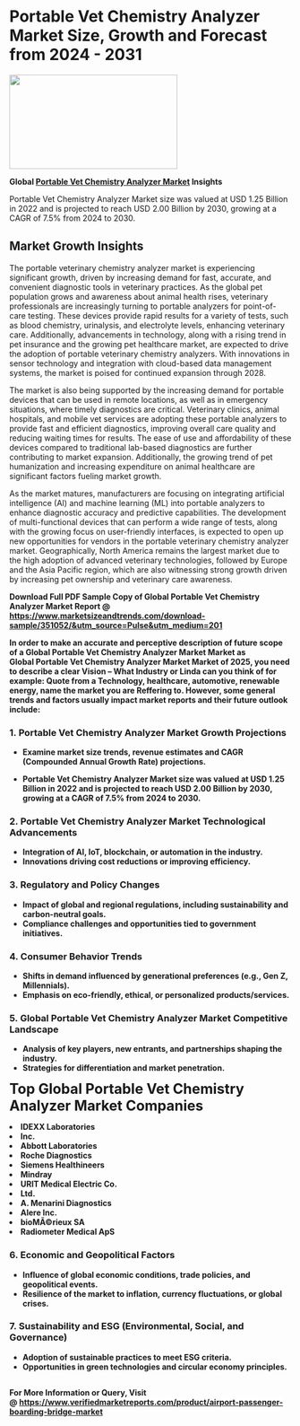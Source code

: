 <H1>Portable Vet Chemistry Analyzer Market Size, Growth and Forecast from 2024 - 2031</H1><img class="aligncenter size-medium wp-image-584254" src="https://thirdeyenews.in/wp-content/uploads/2024/09/Global-Market-Research-300x168.jpeg" alt="" width="300" height="168" /><p><strong>Global&nbsp;<a href="https://www.marketsizeandtrends.com/download-sample/351052/&amp;utm_source=Pulse&amp;utm_medium=201">Portable Vet Chemistry Analyzer Market</a> Insights</strong></p><p>Portable Vet Chemistry Analyzer Market size was valued at USD 1.25 Billion in 2022 and is projected to reach USD 2.00 Billion by 2030, growing at a CAGR of 7.5% from 2024 to 2030.</p><p><h2>Market Growth Insights</h2> <p>The portable veterinary chemistry analyzer market is experiencing significant growth, driven by increasing demand for fast, accurate, and convenient diagnostic tools in veterinary practices. As the global pet population grows and awareness about animal health rises, veterinary professionals are increasingly turning to portable analyzers for point-of-care testing. These devices provide rapid results for a variety of tests, such as blood chemistry, urinalysis, and electrolyte levels, enhancing veterinary care. Additionally, advancements in technology, along with a rising trend in pet insurance and the growing pet healthcare market, are expected to drive the adoption of portable veterinary chemistry analyzers. With innovations in sensor technology and integration with cloud-based data management systems, the market is poised for continued expansion through 2028.</p> <p><strong></strong></p> <p>The market is also being supported by the increasing demand for portable devices that can be used in remote locations, as well as in emergency situations, where timely diagnostics are critical. Veterinary clinics, animal hospitals, and mobile vet services are adopting these portable analyzers to provide fast and efficient diagnostics, improving overall care quality and reducing waiting times for results. The ease of use and affordability of these devices compared to traditional lab-based diagnostics are further contributing to market expansion. Additionally, the growing trend of pet humanization and increasing expenditure on animal healthcare are significant factors fueling market growth.</p> <p>As the market matures, manufacturers are focusing on integrating artificial intelligence (AI) and machine learning (ML) into portable analyzers to enhance diagnostic accuracy and predictive capabilities. The development of multi-functional devices that can perform a wide range of tests, along with the growing focus on user-friendly interfaces, is expected to open up new opportunities for vendors in the portable veterinary chemistry analyzer market. Geographically, North America remains the largest market due to the high adoption of advanced veterinary technologies, followed by Europe and the Asia Pacific region, which are also witnessing strong growth driven by increasing pet ownership and veterinary care awareness.</p> <p><strong></p><p><span class=""><strong>Download Full PDF Sample Copy of Global Portable Vet Chemistry Analyzer Market Report</strong> @ <a href="https://www.marketsizeandtrends.com/download-sample/351052/&amp;utm_source=Pulse&amp;utm_medium=201" target="_blank">https://www.marketsizeandtrends.com/download-sample/351052/&amp;utm_source=Pulse&amp;utm_medium=201</a></span></p><p>In order to make an accurate and perceptive description of future scope of a Global&nbsp;Portable Vet Chemistry Analyzer Market Market as Global&nbsp;Portable Vet Chemistry Analyzer Market Market of 2025, you need to describe a clear Vision &ndash; What Industry or Linda can you think of for example: Quote from a Technology, healthcare, automotive, renewable energy, name the market you are Reffering to. However, some general trends and factors usually impact market reports and their future outlook include:</p><h3>1.&nbsp;<strong>Portable Vet Chemistry Analyzer Market Growth Projections</strong></h3><ul><li>Examine market size trends, revenue estimates and CAGR (Compounded Annual Growth Rate) projections.</li><li><p>Portable Vet Chemistry Analyzer Market size was valued at USD 1.25 Billion in 2022 and is projected to reach USD 2.00 Billion by 2030, growing at a CAGR of 7.5% from 2024 to 2030.</p></li></ul><h3>2.&nbsp;<strong>Portable Vet Chemistry Analyzer Market Technological Advancements</strong></h3><ul><li>Integration of AI, IoT, blockchain, or automation in the industry.</li><li>Innovations driving cost reductions or improving efficiency.</li></ul><h3>3.&nbsp;<strong>Regulatory and Policy Changes</strong></h3><ul><li>Impact of global and regional regulations, including sustainability and carbon-neutral goals.</li><li>Compliance challenges and opportunities tied to government initiatives.</li></ul><h3>4.&nbsp;<strong>Consumer Behavior Trends</strong></h3><ul><li>Shifts in demand influenced by generational preferences (e.g., Gen Z, Millennials).</li><li>Emphasis on eco-friendly, ethical, or personalized products/services.</li></ul><h3>5.&nbsp;<strong>Global Portable Vet Chemistry Analyzer Market Competitive Landscape</strong></h3><ul><li>Analysis of key players, new entrants, and partnerships shaping the industry.</li><li>Strategies for differentiation and market penetration.</li></ul><p data-pm-slice="1 1 []"><span style="color: inherit; font-family: inherit; font-size: 25px;">Top Global Portable Vet Chemistry Analyzer Market Companies</span></p><div class="" data-test-id=""><p><li>IDEXX Laboratories</li><li> Inc.</li><li> Abbott Laboratories</li><li> Roche Diagnostics</li><li> Siemens Healthineers</li><li> Mindray</li><li> URIT Medical Electric Co.</li><li> Ltd.</li><li> A. Menarini Diagnostics</li><li> Alere Inc.</li><li> bioMÃ©rieux SA</li><li> Radiometer Medical ApS</li></p></div><h3>6.&nbsp;<strong>Economic and Geopolitical Factors</strong></h3><ul><li>Influence of global economic conditions, trade policies, and geopolitical events.</li><li>Resilience of the market to inflation, currency fluctuations, or global crises.</li></ul><h3>7.&nbsp;<strong>Sustainability and ESG (Environmental, Social, and Governance)</strong></h3><ul><li>Adoption of sustainable practices to meet ESG criteria.</li><li>Opportunities in green technologies and circular economy principles.</li></ul><h2><strong style="font-size: 14px;">For More Information or Query, Visit @&nbsp;</strong><a style="background-color: #ffffff; font-size: 14px;" href="https://www.marketsizeandtrends.com/report/portable-vet-chemistry-analyzer-market/" target="_blank">https://www.verifiedmarketreports.com/product/airport-passenger-boarding-bridge-market</a></h2>
